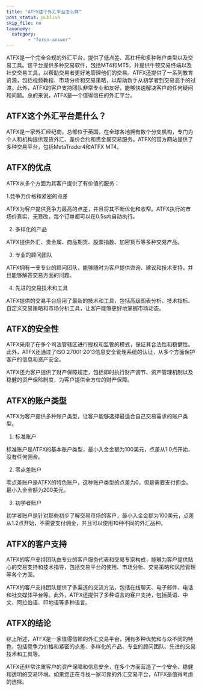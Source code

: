 ```yaml
---
title: "ATFX这个外汇平台怎么样"
post_status: publish
skip_file: no
taxonomy:
  category:
        - "forex-answer"
---
```


ATFX是一个完全合规的外汇平台，提供了低点差、高杠杆和多种账户类型以及交易工具。该平台提供多种交易软件，包括MT4和MT5，并提供牛顿交易终端以及社交交易工具，以帮助交易者更好地管理他们的交易。ATFX还提供了一系列教育资源，包括视频教程、市场分析和交易策略，以帮助新手从初学者到交易高手的过渡。此外，ATFX的客户支持团队非常专业和友好，能够快速解决客户的任何疑问和问题。总的来说，ATFX是一个值得信任的外汇平台。

## ATFX这个外汇平台是什么？

ATFX是一家外汇经纪商，总部位于英国，在全球各地拥有数个分支机构，专门为个人和机构提供现货外汇、差价合约和贵金属交易服务。ATFX的官方网站提供了多种交易平台，包括MetaTrader4和ATFX MT4。

## ATFX的优点

ATFX从多个方面为其客户提供了有价值的服务：

1.竞争力价格和紧密的点差

ATFX为客户提供竞争力最高的点差，并且将其不断优化和收窄。ATFX执行的市场价真实、无篡改，每个订单都可以在0.5s内自动执行。

2. 多样化的产品

ATFX提供外汇、贵金属、商品期货、股票指数、加密货币等多种交易产品。

3. 专业的顾问团队

ATFX拥有一支专业的顾问团队，能够随时为客户提供咨询、建议和技术支持，并且能够解答交易方面的问题。

4. 先进的交易技术和工具

ATFX提供的交易平台应用了最新的技术和工具，包括高级图表分析、技术指标、自定义交易策略和市场分析工具，让客户能够更好地掌握市场动态。

## ATFX的安全性

ATFX采用了在多个司法管辖区进行授权和监管的模式，保证其合法性和稳健性。此外，ATFX还通过了ISO 27001:2013信息安全管理系统的认证，从多个方面保护客户的信息和资产安全。

ATFX还为客户提供了财产保障规定，包括即时执行财产调节、资产管理机制以及稳健的资产保险制度，为客户提供全方位的财产保障。

## ATFX的账户类型

ATFX为客户提供多种账户类型，让客户能够选择最适合自己交易需求的账户类型。

1. 标准账户

标准账户是ATFX的基本账户类型，最小入金金额为100美元，点差从1.0点开始，没有任何佣金。

2. 零点差账户

零点差账户是ATFX的特色账户，这种账户类型的点差为0，但是需要支付佣金。最小入金金额为200美元。

3. 初学者账户

初学者账户是针对那些初步了解交易市场的客户，最小入金金额为100美元，点差从1.2点开始，不需要支付佣金，并且可以使用10种不同的外汇品种。

## ATFX的客户支持

ATFX的客户支持团队由专业的客户服务代表和交易专家构成，能够为客户提供贴心的交易支持和技术指导，包括交易平台的使用、市场分析、交易策略和风险管理等各个方面。

ATFX的客户支持团队提供了多渠道的交流方法，包括在线聊天、电子邮件、电话和社交媒体平台等。此外，ATFX还提供了多种语言的客户支持，包括英语、中文、阿拉伯语、印地语等多种语言。

## ATFX的结论

综上所述，ATFX是一家值得信赖的外汇交易平台，拥有多种优势和与众不同的特色，包括竞争力价格和紧密的点差、多样化的产品、专业的顾问团队、先进的交易技术和工具等。

ATFX还非常注重客户的资产保障和信息安全，在多个方面营造了一个安全、稳健和透明的交易环境。如果您正在寻找一家可靠的外汇交易平台，ATFX是值得考虑的选择。 
